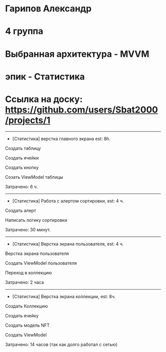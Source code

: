 # Гарипов Александр
# 4 группа
# Выбранная архитектура - MVVM
# эпик - Статистика
# Ссылка на доску: https://github.com/users/Sbat2000/projects/1

************

- [Статистика] верстка главного экрана est: 8h.

Создать таблицу

Создать ячейки

Создать кнопку

Созать ViewModel таблицы

Затрачено: 6 ч.

************

-  [Статистика] Работа с алертом сортировки, est: 4 ч.

Создать алерт

Написать логику сортировки

Затрачено: 30 минут.

************

- [Статистика] Верстка экрана пользователя, est: 4 ч.

Верстка экрана пользователя

Создать ViewModel пользователя

Переход в коллекцию

Затрачено: 2 часа

************

- [Статистика] Верстка экрана коллекции, est: 8ч.

Создать Коллекцию

Создать ячейку

Создать модель NFT

Создать ViewModel

Затрачено: 14 часов (так как долго работал с сетью)

